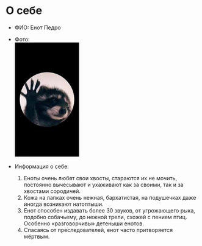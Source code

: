 # О себе
- ФИО: Енот Педро 
- Фото:  
![](images/images.jpg)

- Информация о себе:  
  1. Еноты очень любят свои хвосты, стараются их не мочить, постоянно вычесывают и ухаживают как за своими, так и за хвостами сородичей.
  2. Кожа на лапках очень нежная, бархатистая, на подушечках даже иногда возникают натоптыши.
  3. Енот способен издавать более 30 звуков, от угрожающего рыка, подобно собачьему, до нежной трели, схожей с пением птиц. Особенно «разговорчивы» детеныши енотов.
  4. Спасаясь от преследователей, енот часто притворяется мёртвым.

